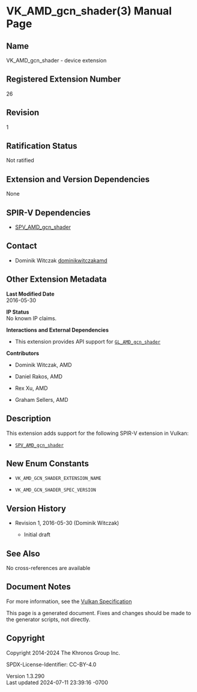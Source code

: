 # VK_AMD_gcn_shader(3) Manual Page

## Name

VK_AMD_gcn_shader - device extension



## <a href="#_registered_extension_number" class="anchor"></a>Registered Extension Number

26

## <a href="#_revision" class="anchor"></a>Revision

1

## <a href="#_ratification_status" class="anchor"></a>Ratification Status

Not ratified

## <a href="#_extension_and_version_dependencies" class="anchor"></a>Extension and Version Dependencies

None

## <a href="#_spir_v_dependencies" class="anchor"></a>SPIR-V Dependencies

- [SPV_AMD_gcn_shader](https://htmlpreview.github.io/?https://github.com/KhronosGroup/SPIRV-Registry/blob/main/extensions/AMD/SPV_AMD_gcn_shader.html)

## <a href="#_contact" class="anchor"></a>Contact

- Dominik Witczak <a
  href="https://github.com/KhronosGroup/Vulkan-Docs/issues/new?body=%5BVK_AMD_gcn_shader%5D%20@dominikwitczakamd%0A*Here%20describe%20the%20issue%20or%20question%20you%20have%20about%20the%20VK_AMD_gcn_shader%20extension*"
  target="_blank" rel="nofollow noopener"><em></em>dominikwitczakamd</a>

## <a href="#_other_extension_metadata" class="anchor"></a>Other Extension Metadata

**Last Modified Date**  
2016-05-30

**IP Status**  
No known IP claims.

**Interactions and External Dependencies**  
- This extension provides API support for
  [`GL_AMD_gcn_shader`](https://registry.khronos.org/OpenGL/extensions/AMD/AMD_gcn_shader.txt)

**Contributors**  
- Dominik Witczak, AMD

- Daniel Rakos, AMD

- Rex Xu, AMD

- Graham Sellers, AMD

## <a href="#_description" class="anchor"></a>Description

This extension adds support for the following SPIR-V extension in
Vulkan:

- [`SPV_AMD_gcn_shader`](https://htmlpreview.github.io/?https://github.com/KhronosGroup/SPIRV-Registry/blob/main/extensions/AMD/SPV_AMD_gcn_shader.html)

## <a href="#_new_enum_constants" class="anchor"></a>New Enum Constants

- `VK_AMD_GCN_SHADER_EXTENSION_NAME`

- `VK_AMD_GCN_SHADER_SPEC_VERSION`

## <a href="#_version_history" class="anchor"></a>Version History

- Revision 1, 2016-05-30 (Dominik Witczak)

  - Initial draft

## <a href="#_see_also" class="anchor"></a>See Also

No cross-references are available

## <a href="#_document_notes" class="anchor"></a>Document Notes

For more information, see the <a
href="https://registry.khronos.org/vulkan/specs/1.3-extensions/html/vkspec.html#VK_AMD_gcn_shader"
target="_blank" rel="noopener">Vulkan Specification</a>

This page is a generated document. Fixes and changes should be made to
the generator scripts, not directly.

## <a href="#_copyright" class="anchor"></a>Copyright

Copyright 2014-2024 The Khronos Group Inc.

SPDX-License-Identifier: CC-BY-4.0

Version 1.3.290  
Last updated 2024-07-11 23:39:16 -0700
